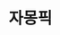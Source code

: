 ---
id: 18
title: 자몽픽
caption: 플레이업 미디어 채널
url: https://jamongpick.com/
category: Web
role: My part - 100%
device: PC, Mobile
size: small
---